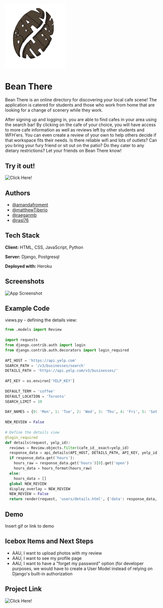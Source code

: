 
<img src="main_app/static/css/images/logo.png" width="200">         

# Bean There

Bean There is an online directory for discovering your local cafe scene!
The application is catered for students and those who work from home that are looking for a change of scenery while they work. 

After signing up and logging in, you are able to find cafes in your area using the search bar!  By clicking on the cafe of your choice, you will have access to more cafe information as well as reviews left by other students and WFH'ers. You can even create a review of your own to help others decide if that workspace fits their needs.  Is there reliable wifi and lots of outlets?  Can you bring your fury friend or sit out on the patio?  Do they cater to any dietary restrictions?  Let your friends on Bean There know!



## Try it out!

![Click Here!](https://beanthereapp.herokuapp.com/)



## Authors

- [@amandafroment](https://github.com/amandafroment)
- [@matthewTiberio](https://github.com/matthewTiberio)
- [@raeganmb](https://github.com/raeganmb)
- [@rasl76](https://github.com/rasl76)



## Tech Stack

**Client:** HTML, CSS, JavaScript, Python

**Server:** Django, Postgresql

**Deployed with:** Heroku



## Screenshots

![App Screenshot](https://via.placeholder.com/468x300?text=App+Screenshot+Here)



## Example Code

views.py - defining the details view:

```views.py
from .models import Review

import requests
from django.contrib.auth import login
from django.contrib.auth.decorators import login_required

API_HOST = 'https://api.yelp.com'
SEARCH_PATH = '/v3/businesses/search'
DETAILS_PATH = 'https://api.yelp.com/v3/businesses/'

API_KEY = os.environ['YELP_KEY'] 

DEFAULT_TERM = 'coffee'
DEFAULT_LOCATION = 'Toronto'
SEARCH_LIMIT = 10

DAY_NAMES = {0: 'Mon', 1: 'Tue', 2: 'Wed', 3: 'Thu', 4: 'Fri', 5: 'Sat', 6: 'Sun'}

NEW_REVIEW = False

# Define the details view
@login_required
def details(request, yelp_id):
  reviews = Review.objects.filter(cafe_id__exact=yelp_id)
  response_data = api_details(API_HOST, DETAILS_PATH, API_KEY, yelp_id)
  if response_data.get('hours'):
    hours_raw = response_data.get('hours')[0].get('open')
    hours_data = hours_format(hours_raw)
  else:
    hours_data = []
  global NEW_REVIEW
  display_overlay = NEW_REVIEW
  NEW_REVIEW = False
  return render(request, 'users/details.html', {'data': response_data, 'hours_data': hours_data, 'reviews': reviews, 'display_overlay': display_overlay})
```


## Demo

Insert gif or link to demo



## Icebox Items and Next Steps

- AAU, I want to upload photos with my review
- AAU, I want to see my profile page
- AAU, I want to have a "forget my password" option (for developer purposes, we would have to create a User Model instead of relying on Django's built-in authorization 



## Project Link

![Click Here!](https://beanthereapp.herokuapp.com/)


